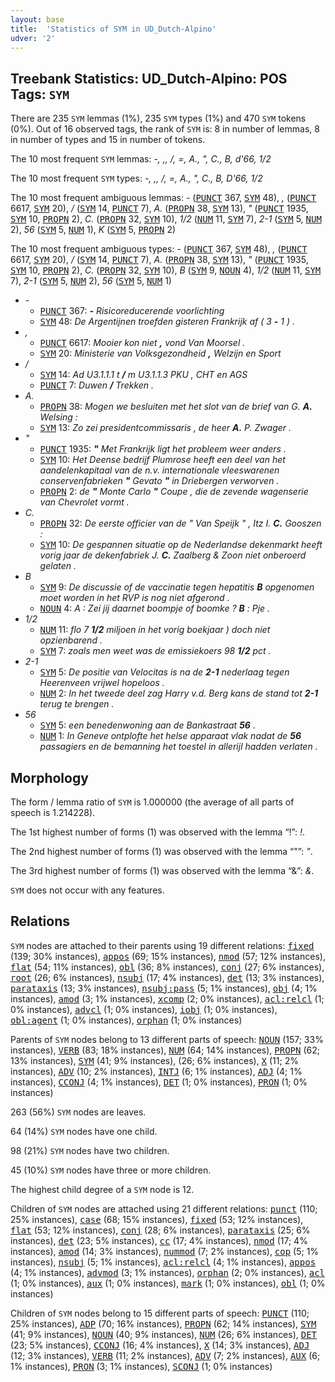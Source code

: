 ```yaml
---
layout: base
title:  'Statistics of SYM in UD_Dutch-Alpino'
udver: '2'
---
```


## Treebank Statistics: UD_Dutch-Alpino: POS Tags: `SYM`

There are 235 `SYM` lemmas (1%), 235 `SYM` types (1%) and 470 `SYM` tokens (0%).
Out of 16 observed tags, the rank of `SYM` is: 8 in number of lemmas, 8 in number of types and 15 in number of tokens.

The 10 most frequent `SYM` lemmas: <em>-, ,, /, =, A., ", C., B, d'66, 1/2</em>

The 10 most frequent `SYM` types:  <em>-, ,, /, =, A., ", C., B, D'66, 1/2</em>

The 10 most frequent ambiguous lemmas: <em>-</em> (<tt><a href="nl_alpino-pos-PUNCT.html">PUNCT</a></tt> 367, <tt><a href="nl_alpino-pos-SYM.html">SYM</a></tt> 48), <em>,</em> (<tt><a href="nl_alpino-pos-PUNCT.html">PUNCT</a></tt> 6617, <tt><a href="nl_alpino-pos-SYM.html">SYM</a></tt> 20), <em>/</em> (<tt><a href="nl_alpino-pos-SYM.html">SYM</a></tt> 14, <tt><a href="nl_alpino-pos-PUNCT.html">PUNCT</a></tt> 7), <em>A.</em> (<tt><a href="nl_alpino-pos-PROPN.html">PROPN</a></tt> 38, <tt><a href="nl_alpino-pos-SYM.html">SYM</a></tt> 13), <em>"</em> (<tt><a href="nl_alpino-pos-PUNCT.html">PUNCT</a></tt> 1935, <tt><a href="nl_alpino-pos-SYM.html">SYM</a></tt> 10, <tt><a href="nl_alpino-pos-PROPN.html">PROPN</a></tt> 2), <em>C.</em> (<tt><a href="nl_alpino-pos-PROPN.html">PROPN</a></tt> 32, <tt><a href="nl_alpino-pos-SYM.html">SYM</a></tt> 10), <em>1/2</em> (<tt><a href="nl_alpino-pos-NUM.html">NUM</a></tt> 11, <tt><a href="nl_alpino-pos-SYM.html">SYM</a></tt> 7), <em>2-1</em> (<tt><a href="nl_alpino-pos-SYM.html">SYM</a></tt> 5, <tt><a href="nl_alpino-pos-NUM.html">NUM</a></tt> 2), <em>56</em> (<tt><a href="nl_alpino-pos-SYM.html">SYM</a></tt> 5, <tt><a href="nl_alpino-pos-NUM.html">NUM</a></tt> 1), <em>K</em> (<tt><a href="nl_alpino-pos-SYM.html">SYM</a></tt> 5, <tt><a href="nl_alpino-pos-PROPN.html">PROPN</a></tt> 2)

The 10 most frequent ambiguous types:  <em>-</em> (<tt><a href="nl_alpino-pos-PUNCT.html">PUNCT</a></tt> 367, <tt><a href="nl_alpino-pos-SYM.html">SYM</a></tt> 48), <em>,</em> (<tt><a href="nl_alpino-pos-PUNCT.html">PUNCT</a></tt> 6617, <tt><a href="nl_alpino-pos-SYM.html">SYM</a></tt> 20), <em>/</em> (<tt><a href="nl_alpino-pos-SYM.html">SYM</a></tt> 14, <tt><a href="nl_alpino-pos-PUNCT.html">PUNCT</a></tt> 7), <em>A.</em> (<tt><a href="nl_alpino-pos-PROPN.html">PROPN</a></tt> 38, <tt><a href="nl_alpino-pos-SYM.html">SYM</a></tt> 13), <em>"</em> (<tt><a href="nl_alpino-pos-PUNCT.html">PUNCT</a></tt> 1935, <tt><a href="nl_alpino-pos-SYM.html">SYM</a></tt> 10, <tt><a href="nl_alpino-pos-PROPN.html">PROPN</a></tt> 2), <em>C.</em> (<tt><a href="nl_alpino-pos-PROPN.html">PROPN</a></tt> 32, <tt><a href="nl_alpino-pos-SYM.html">SYM</a></tt> 10), <em>B</em> (<tt><a href="nl_alpino-pos-SYM.html">SYM</a></tt> 9, <tt><a href="nl_alpino-pos-NOUN.html">NOUN</a></tt> 4), <em>1/2</em> (<tt><a href="nl_alpino-pos-NUM.html">NUM</a></tt> 11, <tt><a href="nl_alpino-pos-SYM.html">SYM</a></tt> 7), <em>2-1</em> (<tt><a href="nl_alpino-pos-SYM.html">SYM</a></tt> 5, <tt><a href="nl_alpino-pos-NUM.html">NUM</a></tt> 2), <em>56</em> (<tt><a href="nl_alpino-pos-SYM.html">SYM</a></tt> 5, <tt><a href="nl_alpino-pos-NUM.html">NUM</a></tt> 1)


* <em>-</em>
  * <tt><a href="nl_alpino-pos-PUNCT.html">PUNCT</a></tt> 367: <em><b>-</b> Risicoreducerende voorlichting</em>
  * <tt><a href="nl_alpino-pos-SYM.html">SYM</a></tt> 48: <em>De Argentijnen troefden gisteren Frankrijk af ( 3 <b>-</b> 1 ) .</em>
* <em>,</em>
  * <tt><a href="nl_alpino-pos-PUNCT.html">PUNCT</a></tt> 6617: <em>Mooier kon niet <b>,</b> vond Van Moorsel .</em>
  * <tt><a href="nl_alpino-pos-SYM.html">SYM</a></tt> 20: <em>Ministerie van Volksgezondheid <b>,</b> Welzijn en Sport</em>
* <em>/</em>
  * <tt><a href="nl_alpino-pos-SYM.html">SYM</a></tt> 14: <em>Ad U3.1.1.1 t <b>/</b> m U3.1.1.3 PKU , CHT en AGS</em>
  * <tt><a href="nl_alpino-pos-PUNCT.html">PUNCT</a></tt> 7: <em>Duwen <b>/</b> Trekken .</em>
* <em>A.</em>
  * <tt><a href="nl_alpino-pos-PROPN.html">PROPN</a></tt> 38: <em>Mogen we besluiten met het slot van de brief van G. <b>A.</b> Welsing :</em>
  * <tt><a href="nl_alpino-pos-SYM.html">SYM</a></tt> 13: <em>Zo zei presidentcommissaris , de heer <b>A.</b> P. Zwager .</em>
* <em>"</em>
  * <tt><a href="nl_alpino-pos-PUNCT.html">PUNCT</a></tt> 1935: <em><b>"</b> Met Frankrijk ligt het probleem weer anders .</em>
  * <tt><a href="nl_alpino-pos-SYM.html">SYM</a></tt> 10: <em>Het Deense bedrijf Plumrose heeft een deel van het aandelenkapitaal van de n.v. internationale vleeswarenen conservenfabrieken <b>"</b> Gevato <b>"</b> in Driebergen verworven .</em>
  * <tt><a href="nl_alpino-pos-PROPN.html">PROPN</a></tt> 2: <em>de <b>"</b> Monte Carlo <b>"</b> Coupe , die de zevende wagenserie van Chevrolet vormt .</em>
* <em>C.</em>
  * <tt><a href="nl_alpino-pos-PROPN.html">PROPN</a></tt> 32: <em>De eerste officier van de " Van Speijk " , Itz I. <b>C.</b> Gooszen :</em>
  * <tt><a href="nl_alpino-pos-SYM.html">SYM</a></tt> 10: <em>De gespannen situatie op de Nederlandse dekenmarkt heeft vorig jaar de dekenfabriek J. <b>C.</b> Zaalberg & Zoon niet onberoerd gelaten .</em>
* <em>B</em>
  * <tt><a href="nl_alpino-pos-SYM.html">SYM</a></tt> 9: <em>De discussie of de vaccinatie tegen hepatitis <b>B</b> opgenomen moet worden in het RVP is nog niet afgerond .</em>
  * <tt><a href="nl_alpino-pos-NOUN.html">NOUN</a></tt> 4: <em>A : Zei jij daarnet boompje of boomke ? <b>B</b> : Pje .</em>
* <em>1/2</em>
  * <tt><a href="nl_alpino-pos-NUM.html">NUM</a></tt> 11: <em>flo 7 <b>1/2</b> miljoen in het vorig boekjaar ) doch niet opzienbarend .</em>
  * <tt><a href="nl_alpino-pos-SYM.html">SYM</a></tt> 7: <em>zoals men weet was de emissiekoers 98 <b>1/2</b> pct .</em>
* <em>2-1</em>
  * <tt><a href="nl_alpino-pos-SYM.html">SYM</a></tt> 5: <em>De positie van Velocitas is na de <b>2-1</b> nederlaag tegen Heerenveen vrijwel hopeloos .</em>
  * <tt><a href="nl_alpino-pos-NUM.html">NUM</a></tt> 2: <em>In het tweede deel zag Harry v.d. Berg kans de stand tot <b>2-1</b> terug te brengen .</em>
* <em>56</em>
  * <tt><a href="nl_alpino-pos-SYM.html">SYM</a></tt> 5: <em>een benedenwoning aan de Bankastraat <b>56</b> .</em>
  * <tt><a href="nl_alpino-pos-NUM.html">NUM</a></tt> 1: <em>In Geneve ontplofte het helse apparaat vlak nadat de <b>56</b> passagiers en de bemanning het toestel in allerijl hadden verlaten .</em>

## Morphology

The form / lemma ratio of `SYM` is 1.000000 (the average of all parts of speech is 1.214228).

The 1st highest number of forms (1) was observed with the lemma “!”: <em>!</em>.

The 2nd highest number of forms (1) was observed with the lemma “"”: <em>"</em>.

The 3rd highest number of forms (1) was observed with the lemma “&”: <em>&</em>.

`SYM` does not occur with any features.


## Relations

`SYM` nodes are attached to their parents using 19 different relations: <tt><a href="nl_alpino-dep-fixed.html">fixed</a></tt> (139; 30% instances), <tt><a href="nl_alpino-dep-appos.html">appos</a></tt> (69; 15% instances), <tt><a href="nl_alpino-dep-nmod.html">nmod</a></tt> (57; 12% instances), <tt><a href="nl_alpino-dep-flat.html">flat</a></tt> (54; 11% instances), <tt><a href="nl_alpino-dep-obl.html">obl</a></tt> (36; 8% instances), <tt><a href="nl_alpino-dep-conj.html">conj</a></tt> (27; 6% instances), <tt><a href="nl_alpino-dep-root.html">root</a></tt> (26; 6% instances), <tt><a href="nl_alpino-dep-nsubj.html">nsubj</a></tt> (17; 4% instances), <tt><a href="nl_alpino-dep-det.html">det</a></tt> (13; 3% instances), <tt><a href="nl_alpino-dep-parataxis.html">parataxis</a></tt> (13; 3% instances), <tt><a href="nl_alpino-dep-nsubj-pass.html">nsubj:pass</a></tt> (5; 1% instances), <tt><a href="nl_alpino-dep-obj.html">obj</a></tt> (4; 1% instances), <tt><a href="nl_alpino-dep-amod.html">amod</a></tt> (3; 1% instances), <tt><a href="nl_alpino-dep-xcomp.html">xcomp</a></tt> (2; 0% instances), <tt><a href="nl_alpino-dep-acl-relcl.html">acl:relcl</a></tt> (1; 0% instances), <tt><a href="nl_alpino-dep-advcl.html">advcl</a></tt> (1; 0% instances), <tt><a href="nl_alpino-dep-iobj.html">iobj</a></tt> (1; 0% instances), <tt><a href="nl_alpino-dep-obl-agent.html">obl:agent</a></tt> (1; 0% instances), <tt><a href="nl_alpino-dep-orphan.html">orphan</a></tt> (1; 0% instances)

Parents of `SYM` nodes belong to 13 different parts of speech: <tt><a href="nl_alpino-pos-NOUN.html">NOUN</a></tt> (157; 33% instances), <tt><a href="nl_alpino-pos-VERB.html">VERB</a></tt> (83; 18% instances), <tt><a href="nl_alpino-pos-NUM.html">NUM</a></tt> (64; 14% instances), <tt><a href="nl_alpino-pos-PROPN.html">PROPN</a></tt> (62; 13% instances), <tt><a href="nl_alpino-pos-SYM.html">SYM</a></tt> (41; 9% instances),  (26; 6% instances), <tt><a href="nl_alpino-pos-X.html">X</a></tt> (11; 2% instances), <tt><a href="nl_alpino-pos-ADV.html">ADV</a></tt> (10; 2% instances), <tt><a href="nl_alpino-pos-INTJ.html">INTJ</a></tt> (6; 1% instances), <tt><a href="nl_alpino-pos-ADJ.html">ADJ</a></tt> (4; 1% instances), <tt><a href="nl_alpino-pos-CCONJ.html">CCONJ</a></tt> (4; 1% instances), <tt><a href="nl_alpino-pos-DET.html">DET</a></tt> (1; 0% instances), <tt><a href="nl_alpino-pos-PRON.html">PRON</a></tt> (1; 0% instances)

263 (56%) `SYM` nodes are leaves.

64 (14%) `SYM` nodes have one child.

98 (21%) `SYM` nodes have two children.

45 (10%) `SYM` nodes have three or more children.

The highest child degree of a `SYM` node is 12.

Children of `SYM` nodes are attached using 21 different relations: <tt><a href="nl_alpino-dep-punct.html">punct</a></tt> (110; 25% instances), <tt><a href="nl_alpino-dep-case.html">case</a></tt> (68; 15% instances), <tt><a href="nl_alpino-dep-fixed.html">fixed</a></tt> (53; 12% instances), <tt><a href="nl_alpino-dep-flat.html">flat</a></tt> (53; 12% instances), <tt><a href="nl_alpino-dep-conj.html">conj</a></tt> (28; 6% instances), <tt><a href="nl_alpino-dep-parataxis.html">parataxis</a></tt> (25; 6% instances), <tt><a href="nl_alpino-dep-det.html">det</a></tt> (23; 5% instances), <tt><a href="nl_alpino-dep-cc.html">cc</a></tt> (17; 4% instances), <tt><a href="nl_alpino-dep-nmod.html">nmod</a></tt> (17; 4% instances), <tt><a href="nl_alpino-dep-amod.html">amod</a></tt> (14; 3% instances), <tt><a href="nl_alpino-dep-nummod.html">nummod</a></tt> (7; 2% instances), <tt><a href="nl_alpino-dep-cop.html">cop</a></tt> (5; 1% instances), <tt><a href="nl_alpino-dep-nsubj.html">nsubj</a></tt> (5; 1% instances), <tt><a href="nl_alpino-dep-acl-relcl.html">acl:relcl</a></tt> (4; 1% instances), <tt><a href="nl_alpino-dep-appos.html">appos</a></tt> (4; 1% instances), <tt><a href="nl_alpino-dep-advmod.html">advmod</a></tt> (3; 1% instances), <tt><a href="nl_alpino-dep-orphan.html">orphan</a></tt> (2; 0% instances), <tt><a href="nl_alpino-dep-acl.html">acl</a></tt> (1; 0% instances), <tt><a href="nl_alpino-dep-aux.html">aux</a></tt> (1; 0% instances), <tt><a href="nl_alpino-dep-mark.html">mark</a></tt> (1; 0% instances), <tt><a href="nl_alpino-dep-obl.html">obl</a></tt> (1; 0% instances)

Children of `SYM` nodes belong to 15 different parts of speech: <tt><a href="nl_alpino-pos-PUNCT.html">PUNCT</a></tt> (110; 25% instances), <tt><a href="nl_alpino-pos-ADP.html">ADP</a></tt> (70; 16% instances), <tt><a href="nl_alpino-pos-PROPN.html">PROPN</a></tt> (62; 14% instances), <tt><a href="nl_alpino-pos-SYM.html">SYM</a></tt> (41; 9% instances), <tt><a href="nl_alpino-pos-NOUN.html">NOUN</a></tt> (40; 9% instances), <tt><a href="nl_alpino-pos-NUM.html">NUM</a></tt> (26; 6% instances), <tt><a href="nl_alpino-pos-DET.html">DET</a></tt> (23; 5% instances), <tt><a href="nl_alpino-pos-CCONJ.html">CCONJ</a></tt> (16; 4% instances), <tt><a href="nl_alpino-pos-X.html">X</a></tt> (14; 3% instances), <tt><a href="nl_alpino-pos-ADJ.html">ADJ</a></tt> (12; 3% instances), <tt><a href="nl_alpino-pos-VERB.html">VERB</a></tt> (11; 2% instances), <tt><a href="nl_alpino-pos-ADV.html">ADV</a></tt> (7; 2% instances), <tt><a href="nl_alpino-pos-AUX.html">AUX</a></tt> (6; 1% instances), <tt><a href="nl_alpino-pos-PRON.html">PRON</a></tt> (3; 1% instances), <tt><a href="nl_alpino-pos-SCONJ.html">SCONJ</a></tt> (1; 0% instances)

